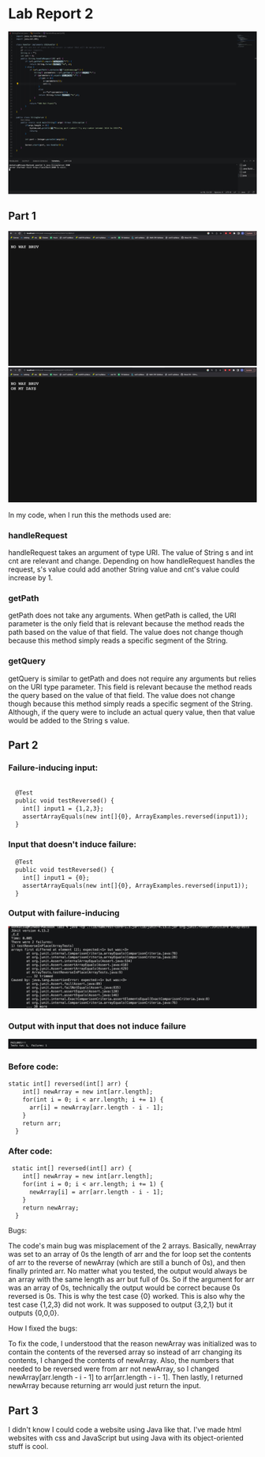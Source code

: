 # Lab Report 2

![Image](lr21.jpg)

## Part 1

![Image](lr22.jpg)
![Image](lr23.jpg)

In my code, when I run this the methods used are:

### handleRequest

handleRequest takes an argument of type URI. The value of String s and int cnt are relevant and change. Depending on how handleRequest handles the request, s's value could add another String value and cnt's value could increase by 1.

### getPath

getPath does not take any arguments. When getPath is called, the URI parameter is the only field that is relevant because the method reads the path based on the value of that field. The value does not change though because this method simply reads a specific segment of the String.

### getQuery

getQuery is similar to getPath and does not require any arguments but relies on the URI type parameter. This field is relevant because the method reads the query based on the value of that field. The value does not change though because this method simply reads a specific segment of the String. Although, if the query were to include an actual query value, then that value would be added to the String s value.

## Part 2

### Failure-inducing input:

```

  @Test
  public void testReversed() {
    int[] input1 = {1,2,3};
    assertArrayEquals(new int[]{0}, ArrayExamples.reversed(input1));
  }

```

### Input that doesn't induce failure:

```
  @Test
  public void testReversed() {
    int[] input1 = {0};
    assertArrayEquals(new int[]{0}, ArrayExamples.reversed(input1));
  }
```
### Output with failure-inducing

![Image](lr24.jpg)

### Output with input that does not induce failure

![Image](lr25.jpg)

### Before code:

```
static int[] reversed(int[] arr) {
    int[] newArray = new int[arr.length];
    for(int i = 0; i < arr.length; i += 1) {
      arr[i] = newArray[arr.length - i - 1];
    }
    return arr;
  }
```

### After code:
```
 static int[] reversed(int[] arr) {
    int[] newArray = new int[arr.length];
    for(int i = 0; i < arr.length; i += 1) {
      newArray[i] = arr[arr.length - i - 1];
    }
    return newArray;
  }
```
Bugs:

The code's main bug was misplacement of the 2 arrays. Basically, newArray was set to an array of 0s the length of arr and the for loop set the contents of arr to the reverse of newArray (which are still a bunch of 0s), and then finally printed arr. No matter what you tested, the output would always be an array with the same length as arr but full of 0s. So if the argument for arr was an array of 0s, technically the output would be correct because 0s reversed is 0s. This is why the test case {0} worked. This is also why the test case {1,2,3} did not work. It was supposed to output {3,2,1} but it outputs {0,0,0}.

How I fixed the bugs:

To fix the code, I understood that the reason newArray was initialized was to contain the contents of the reversed array so instead of arr changing its contents, I changed the contents of newArray. Also, the numbers that needed to be reversed were from arr not newArray, so I changed newArray[arr.length - i - 1] to arr[arr.length - i - 1]. Then lastly, I returned newArray because returning arr would just return the input.


## Part 3

I didn't know I could code a website using Java like that. I've made html websites with css and JavaScript but using Java with its object-oriented stuff is cool. 


